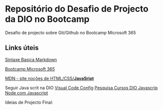 # Repositório do Desafio de Projecto da DIO no Bootcamp 
Desafio de projecto sobre Git/Github no Bootcamp Microsoft 365


## Links úteis
[Sintaxe Basica Markdown](https://www.markdownguide.org/basic-syntax)

[Bootcamp Microsoft 365](https://web.dio.me/track/bootcamp-microsoft-dynamics-365-brasil)

[MDN - site noções de HTML/CSS/**JavaSript**](https://developer.mozilla.org/pt-BR/docs/Web/JavaScript)

Seguir Java scrit na DIO
[Visual Code Config](https://web.dio.me/course/instalacao-e-configuracao-do-visual-studio-code/learning/25e340d6-1a1e-4d54-95dd-9fbd1812a7c6)
[Pesquisa Cursos DIO Javascrip](https://web.dio.me/play?level=beginner&section_type=course&skill=91244518-6803-41e2-a974-5f2f00cb4a38)
[Node com Javascript](https://web.dio.me/course/introducao-ao-nodejs-com-javascript/learning/b3270ab0-c6d4-4f4a-8856-75bc871a621f)





Ideias de Projecto Final:





